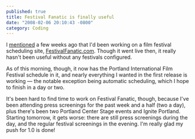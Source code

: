 ```yaml
---
published: true
title: Festival Fanatic is finally useful
date: "2008-02-06 20:10:43 -0800"
category: Coding
---
```


I <a href="http://selfamusementpark.com/2008/01/24/happy-birthday-festivalfanatic-and-macintosh/">mentioned</a>
a few weeks ago that I'd been working on a film festival scheduling site,
<a href="http://festivalfanatic.com">FestivalFanatic.com</a>. Though it went
live then, it really hasn't been useful without any festivals configured.<!--more-->

As of this morning, though, it now has the Portland International Film Festival
schedule in it, and nearly everything I wanted in the first release is working
&mdash; the notable exception being automatic scheduling, which I hope to finish
in a day or two.

It's been hard to find time to work on Festival Fanatic, though, because I've
been attending press screenings for the past week and a half (two a day), plus
there's been two Portland Center Stage events and Ignite Portland. Starting
tomorrow, it gets worse: there are still press screenings during the day, and
the regular festival screenings in the evening. I'm really glad my push for 1.0
is done!
